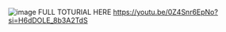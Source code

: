 ![image](https://github.com/iqrarafiq12/WEB-DEV-PROJECTS/assets/123827193/6365cd3b-7d9f-4bd6-937b-a27714477f74)
FULL TOTURIAL HERE https://youtu.be/0Z4Snr6EpNo?si=H6dDOLE_8b3A2TdS
